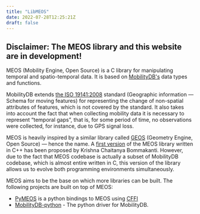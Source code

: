 ```yaml
---
title: "LibMEOS"
date: 2022-07-28T12:25:21Z
draft: false
---
```


## Disclaimer: The MEOS library and this website are in development!

MEOS (Mobility Engine, Open Source) is a C library for manipulating temporal and spatio-temporal data. It is based on [MobilityDB's](https://mobilitydb.com) data types and functions.

MobilityDB extends [the ISO 19141:2008](https://www.iso.org/standard/41445.html) standard (Geographic information — Schema for moving features) for representing the change of non-spatial attributes of features, which is not covered by the standard. It also takes into account the fact that when collecting mobility data it is necessary to represent “temporal gaps”, that is, for some period of time, no observations were collected, for instance, due to GPS signal loss.

MEOS is heavily inspired by a similar library called [GEOS](https://libgeos.org/) (Geometry Engine, Open Source) — hence the name. A [first version](https://github.com/adonmo/meos) of the MEOS library written in C++ has been proposed by Krishna Chaitanya Bommakanti. However, due to the fact that MEOS codebase is actually a subset of MobilityDB codebase, which is almost entire written in C, this version of the library allows us to evolve both programming environments simultaneously.

MEOS aims to be the base on which more libraries can be built. The following projects are built on top of MEOS:

* [PyMEOS](https://github.com/MobilityDB/PyMEOS) is a python bindings to MEOS using [CFFI](https://cffi.readthedocs.io/en/latest/)
* [MobilityDB-python](https://github.com/MobilityDB/MobilityDB-python/) - The python driver for MobilityDB.

